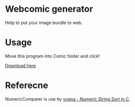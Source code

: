 # Webcomic generator
Help to put your image bundle to web.

# Usage
Move this program into Comic folder and click!

[Download here]()

# Referecne
NumericComparer is use by [vcepa - Numeric String Sort in C](https://www.codeproject.com/Articles/11016/Numeric-String-Sort-in-C).
